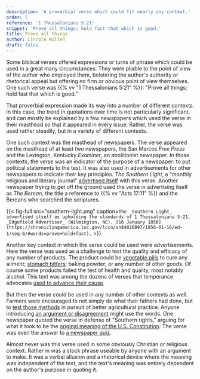 ```yaml
---
description: 'A proverbial verse which could fit nearly any context.'
order: 5
reference: '1 Thessalonians 5:21'
snippet: 'Prove all things; hold fast that which is good.'
title: Prove all things
author: Lincoln Mullen
draft: false
---
```


Some biblical verses offered expressions or turns of phrase which could be used in a great many circumstances. They were pliable to the point of view of the author who employed them, bolstering the author's authority or rhetorical appeal but offering no firm or obvious point of view themselves. One such verse was {{% vv "1 Thessalonians 5:21" %}}: "Prove all things; hold fast that which is good." 

That proverbial expression made its way into a number of different contexts. In this case, the trend in quotations over time is not particularly significant, and can mostly be explained by a few newspapers which used the verse in their masthead so that it appeared in every issue. Rather, the verse was used rather steadily, but in a variety of different contexts.

One such context was the masthead of newspapers. The verse appeared on the masthead of at least two newspapers, the San Marcos _Free Press_ and the Lexington, Kentucky _Examiner_, an abolitionist newspaper. In those contexts, the verse was an indicator of the purpose of a newspaper: to put political statements to the test. It was also used in advertisements for other newspapers to indicate their key principles. _The Southern Light_, a "monthly religious and literary journal" [advertised itself](https://chroniclingamerica.loc.gov/lccn/sn84026897/1856-01-16/ed-1/seq-6/#words=prove+hold+fast) with this verse. Another newspaper trying to get off the ground used the verse in advertising itself as _The Berean_, the title a reference to {{% vv "Acts 17:11" %}} and the Bereans who searched the scriptures.

{{< fig-full src="southern-light.png" caption=`The _Southern Light_ advertised itself as upholding the standards of 1 Thessalonians 5:21. _Edgefield Advertiser_ (Wilmington, NC), [16 January 1856](https://chroniclingamerica.loc.gov/lccn/sn84026897/1856-01-16/ed-1/seq-6/#words=prove+hold+fast).` >}}

Another key context in which the verse could be used were advertisements. Here the verse was used as a challenge to test the quality and efficacy of any number of products. The product could be [vegetable pills](https://chroniclingamerica.loc.gov/lccn/sn84020750/1845-03-08/ed-1/seq-4/#words=hold+fast+good+prove) to cure any ailment; [stomach bitters](https://chroniclingamerica.loc.gov/lccn/sn85033699/1871-09-02/ed-1/seq-3/#words=hold+fast+prove); baking powder; or any number of other goods. Of course some products failed the test of health and quality, most notably alcohol. This text was among the dozens of verses that temperance advocates [used to advance their cause](https://chroniclingamerica.loc.gov/lccn/sn85038180/1873-08-21/ed-1/seq-2/#words=prove+things+hold+fast+good).

But then the verse could be used in any number of other contexts as well. Farmers were encouraged to not simply do what their fathers had done, but to [test those methods](https://chroniclingamerica.loc.gov/lccn/sn87065481/1852-05-12/ed-1/seq-4/#words=prove+things+hold+fast+good) in pursuit of better agricultural practice. Anyone introducing [an argument or disagreement](https://chroniclingamerica.loc.gov/lccn/sn83025661/1842-04-20/ed-1/seq-3/#words=prove+things+hold+fast+good) might use the words. One newspaper quoted the verse in defense of "Southern rights," arguing for what it took to be the [original meaning of the U.S. Constitution](https://chroniclingamerica.loc.gov/lccn/sn84026897/1855-12-05/ed-1/seq-2/#words=prove+things+hold+fast+good). The verse was even the answer to [a newspaper quiz](https://chroniclingamerica.loc.gov/lccn/sn85038158/1864-03-17/ed-1/seq-1/#words=prove+things+hold+fast+good).

Almost never was this verse used in some obviously Christian or religious context. Rather in was a stock phrase useable by anyone with an argument to make. It was a verbal allusion and a rhetorical device where the meaning was independent of the text, and the text's meaning was entirely dependent on the author's purpose in quoting it.

